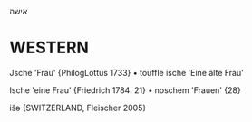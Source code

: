 אישה

WESTERN
========

Jsche 'Frau' {PhilogLottus 1733}
	•	touffle ische 'Eine alte Frau'

Ische 'eine Frau' {Friedrich 1784: 21}
	•	noschem 'Frauen' {28}

išə {SWITZERLAND, Fleischer 2005}